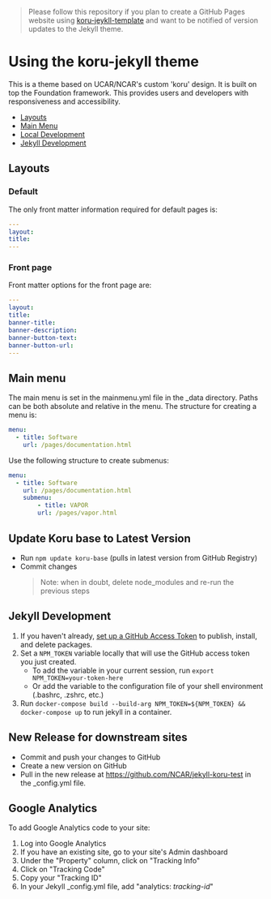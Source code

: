 > Please follow this repository if you plan to create a GitHub Pages website using [koru-jeykll-template](https://github.com/NCAR/koru-jekyll-template) and want to be notified of version updates to the Jekyll theme.

# Using the koru-jekyll theme

This is a theme based on UCAR/NCAR's custom 'koru' design. It is built on top the Foundation framework. This provides users and developers with responsiveness and accessibility.

* [Layouts](#layouts)
* [Main Menu](#main-menu)
* [Local Development](#local-development)
* [Jekyll Development](#jekyll-development)

## Layouts
### Default

The only front matter information required for default pages is:

```yml
---
layout:
title:
---
```

### Front page

Front matter options for the front page are:

```yml
---
layout:
title:
banner-title:
banner-description:
banner-button-text:
banner-button-url:
---
```

## Main menu

The main menu is set in the mainmenu.yml file in the _data directory. Paths can be both absolute and relative in the menu. The structure for creating a menu is:

```yml
menu:
  - title: Software
    url: /pages/documentation.html
```

Use the following structure to create submenus:

```yml
menu:
  - title: Software
    url: /pages/documentation.html
    submenu:
        - title: VAPOR
        url: /pages/vapor.html
```

## Update Koru base to Latest Version

* Run `npm update koru-base` (pulls in latest version from GitHub Registry)
* Commit changes
    > Note: when in doubt, delete node_modules and re-run the previous steps

## Jekyll Development

1. If you haven't already, [set up a GitHub Access Token](https://docs.github.com/en/packages/learn-github-packages/introduction-to-github-packages#authenticating-to-github-packages) to publish, install, and delete packages.
2. Set a `NPM_TOKEN` variable locally that will use the GitHub access token you just created.
   * To add the variable in your current session, run `export NPM_TOKEN=your-token-here`
   * Or add the variable to the configuration file of your shell environment (.bashrc, .zshrc, etc.)
3. Run `docker-compose build --build-arg NPM_TOKEN=${NPM_TOKEN} && docker-compose up` to run jekyll in a container.

## New Release for downstream sites

* Commit and push your changes to GitHub
* Create a new version on GitHub
* Pull in the new release at https://github.com/NCAR/jekyll-koru-test in the _config.yml file.

## Google Analytics

To add Google Analytics code to your site:
1. Log into Google Analytics
2. If you have an existing site, go to your site's Admin dashboard
3. Under the "Property" column, click on "Tracking Info"
4. Click on "Tracking Code"
5. Copy your "Tracking ID"
6. In your Jekyll _config.yml file, add "analytics: *tracking-id*"

